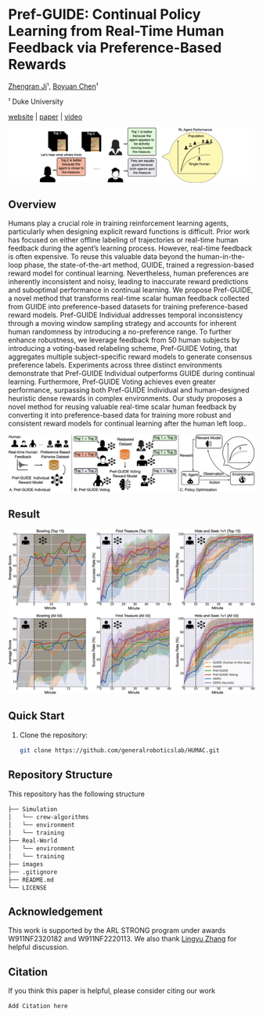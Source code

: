 # Pref-GUIDE: Continual Policy Learning from Real-Time Human Feedback via Preference-Based Rewards
[Zhengran Ji](https://jzr01.github.io/)¹, [Boyuan Chen](http://boyuanchen.com/)¹

¹ Duke University

[website](http://generalroboticslab.com/Pref-GUIDE) | [paper](link_here) | [video](video_link)

![Multi-Agent/Robot Collaboration](Figure/Teaser.png)


## Overview
Humans play a crucial role in training reinforcement learning agents, particularly when designing explicit reward functions is difficult. Prior work has focused on either offline labeling of trajectories or real-time human feedback during the agent’s learning process. However, real-time feedback is often expensive. To reuse this valuable data beyond the human-in-the-loop phase, the state-of-the-art method, GUIDE, trained a regression-based reward model for continual learning. Nevertheless, human preferences are inherently inconsistent and noisy, leading to inaccurate reward predictions and suboptimal performance in continual learning. We propose Pref-GUIDE, a novel method that transforms real-time scalar human feedback collected from GUIDE into preference-based datasets for training preference-based reward models. Pref-GUIDE Individual addresses temporal inconsistency through a moving window sampling strategy and accounts for inherent human randomness by introducing a no-preference range. To further enhance robustness, we leverage feedback from 50 human subjects by introducing a voting-based relabeling scheme, Pref-GUIDE Voting, that aggregates multiple subject-specific reward models to generate consensus preference labels. Experiments across three distinct environments demonstrate that Pref-GUIDE Individual outperforms GUIDE during continual learning. Furthermore, Pref-GUIDE Voting achieves even greater performance, surpassing both Pref-GUIDE Individual and human-designed heuristic dense rewards in complex environments. Our study proposes a novel method for reusing valuable real-time scalar human feedback by converting it into preference-based data for training more robust and consistent reward models for continual learning after the human left loop..

![Method](Figure/Method.png)

## Result
![Method](Figure/Main_Experiment.png)



## Quick Start

1. Clone the repository:

    ```bash
    git clone https://github.com/generalroboticslab/HUMAC.git
    ```
    
## Repository Structure
This repository has the following structure
```plaintext
├── Simulation              
│   └── crew-algorithms
│   └── environment
│   └── training
├── Real-World
│   └── environment
│   └── training
├── images
├── .gitignore              
├── README.md           
└── LICENSE             

```

## Acknowledgement


This work is supported by the ARL STRONG program under awards W911NF2320182 and W911NF2220113. We also thank [Lingyu Zhang](https://lingyu98.github.io/) for helpful discussion.


## Citation

If you think this paper is helpful, please consider citing our work

```plaintext
Add Citation here
```

